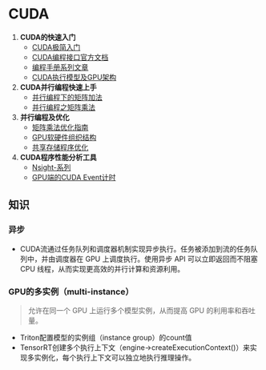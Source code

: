 # CUDA
1. **CUDA的快速入门**  
   - [CUDA极简入门](https://zhuanlan.zhihu.com/p/34587739)
   - [CUDA编程接口官方文档](https://docs.nvidia.com/cuda/cuda-c-programming-guide/index.html#programming-interface)
   - [编程手册系列文章](https://zhuanlan.zhihu.com/p/501210131)
   - [CUDA执行模型及GPU架构](https://blog.csdn.net/qq_42683011/article/details/113593860)
1. **CUDA并行编程快速上手**  
   - [并行编程下的矩阵加法](https://zhuanlan.zhihu.com/p/97192227)
   - [并行编程之矩阵乘法](https://blog.csdn.net/sunmc1204953974/article/details/51098028)
1. **并行编程及优化**  
   - [矩阵乘法优化指南](https://zhuanlan.zhihu.com/p/410278370)
   - [GPU软硬件组织结构](https://zhuanlan.zhihu.com/p/97131966)
   - [共享存储程序优化](https://zhuanlan.zhihu.com/p/538351377)
1. **CUDA程序性能分析工具**  
   - [Nsight-系列](https://zhuanlan.zhihu.com/p/132582159)
   - [GPU端的CUDA Event计时](https://zhuanlan.zhihu.com/p/339960063)

## 知识
### 异步
* CUDA流通过任务队列和调度器机制实现异步执行。任务被添加到流的任务队列中，并由调度器在 GPU 上调度执行。使用异步 API 可以立即返回而不阻塞 CPU 线程，从而实现更高效的并行计算和资源利用。

### GPU的多实例（multi-instance）
> 允许在同一个 GPU 上运行多个模型实例，从而提高 GPU 的利用率和吞吐量。

* Triton配置模型的实例组（instance group）的count值
* TensorRT创建多个执行上下文（engine->createExecutionContext()）来实现多实例化，每个执行上下文可以独立地执行推理操作。